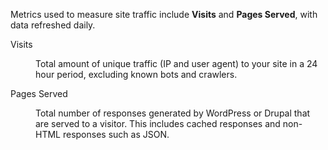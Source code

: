 Metrics used to measure site traffic include **Visits** and **Pages Served**, with data refreshed daily.

<dl>

<dt>Visits</dt>

<dd>

Total amount of unique traffic (IP and user agent) to your site in a 24 hour period, excluding known bots and crawlers.

</dd>

<dt>Pages Served</dt>

<dd>

Total number of responses generated by WordPress or Drupal that are served to a visitor. This includes cached responses and non-HTML responses such as JSON.

</dd>

</dl>
